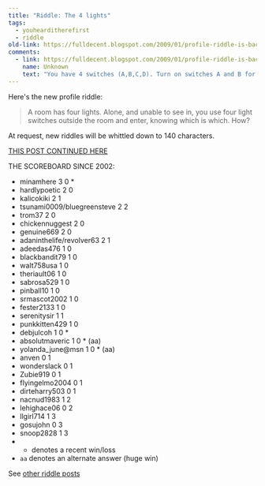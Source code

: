 ```yaml
---
title: "Riddle: The 4 lights"
tags: 
  - youhearditherefirst	
  - riddle
old-link: https://fulldecent.blogspot.com/2009/01/profile-riddle-is-back-lights.html
comments:
  - link: https://fulldecent.blogspot.com/2009/01/profile-riddle-is-back-lights.html#comment-8777301457623114405
    name: Unknown
    text: "You have 4 switches (A,B,C,D). Turn on switches A and B for about 5 minutes. Turn off switch B, turn on light D, and enter the room. A=(Hot, On) B=(Hot, Off) C=(Cold, Off) D=(Cold, On) This only works if you know how the off and on positions correlate to the lights."
---
```


Here's the new profile riddle:

> A room has four lights. Alone, and unable to see in, you use four light switches outside the room and enter, knowing which is which. How?

At request, new riddles will be whittled down to 140 characters.

[THIS POST CONTINUED HERE](riddle-upgraded-one-about-lights)

THE SCOREBOARD SINCE 2002:

- minamhere 3 0 *
- hardlypoetic 2 0
- kalicokiki 2 1
- tsunami0009/bluegreensteve 2 2
- trom37 2 0
- chickennuggest 2 0
- genuine669 2 0
- adaninthelife/revolver63 2 1
- adeedas476 1 0
- blackbandit79 1 0
- walt758usa 1 0
- theriault06 1 0
- sabrosa529 1 0
- pinball10 1 0
- srmascot2002 1 0
- fester2133 1 0
- serenitysir 1 1
- punkkitten429 1 0
- debjulcoh 1 0 *
- absolutmaveric 1 0 * (aa)
- yolanda_june@msn 1 0 * (aa)
- anven 0 1
- wonderslack 0 1
- Zubie919 0 1
- flyingelmo2004 0 1
- dirteharry503 0 1
- nacnud1983 1 2
- lehighace06 0 2
- llgirl714 1 3
- gosujohn 0 3
- snoop2828 1 3
- * denotes a recent win/loss
- `aa` denotes an alternate answer (huge win)

See [other riddle posts](posts-by-tag#riddle)
